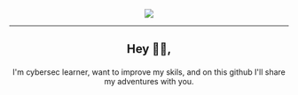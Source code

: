 <div align="center">
    <img src="https://media1.tenor.com/images/ba6d7d37fa1e4ca966ac7328bf43b96c/tenor.gif?itemid=18657810">
</div>

---

## <p align="center">Hey 👋🏻, </p>
<p align="center">
    I'm cybersec learner, want to improve my skils, and on this github I'll share my adventures with you.
</p>
